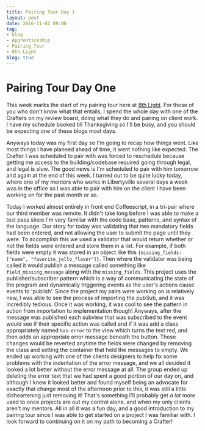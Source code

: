 ```yaml
---
title: Pairing Tour Day 1
layout: post
date: 2016-11-01 09:00
tag:
- blog
- Apprenticeship
- Pairing Tour
- 8th Light
blog: true
---
```


# Pairing Tour Day One

This week marks the start of my pairing tour here at [8th Light](https://8thlight.com). For those of you who don't know what that entails, I spend the whole day with one of the Crafters on my review board, doing what they do and pairing on client work. I have my schedule booked till Thanksgiving so I'll be busy, and you should be expecting one of these blogs most days.

Anyways today was my first day so I'm going to recap how things went. Like most things I have planned ahead of time, it went nothing like expected. The Crafter I was scheduled to pair with was forced to reschedule because getting me access to the building/codebase required going through legal, and legal is slow. The good news is I'm scheduled to pair with him tomorrow and again at the end of this week. I turned out to be quite lucky today, where one of my mentors who works in Libertyville several days a week was in the office so I was able to pair with him on the client I have been working on for the past month or so.

Today I worked almost entirely in front end Coffeescript, in a tri-pair where our third member was remote. It didn't take long before I was able to make a test pass since I'm very familiar with the code base, patterns, and syntax of the language. Our story for today was validating that two mandatory fields had been entered, and not allowing the user to submit the page until they were. To accomplish this we used a validator that would return whether or not the fields were entered and store them in a list. For example, if both fields were empty it was stored in an object like this `{missing_fields: ["name", "favorite_jello_flavor"]}`. Then where the validator was being called it would publish a message called something like `field_missing_message` along with the `missing_fields`. This project uses the publisher/subscriber pattern which is a way of communicating the state of the program and dynamically triggering events as the user's actions cause events to 'publish'. Since the project my pairs were working on is relatively new, I was able to see the process of importing the pubSub, and it was incredibly tedious. Once it was working, it was cool to see the pattern in action from importation to implementation though! Anyways, after the message was published each subview that was subscribed to the event would see if their specific action was called and if it was add a class appropriately named `has-error` to the view which turns the text red, and then adds an appropriate error message beneath the button. These changes would be reverted anytime the fields were changed by removing the class and setting the container that held the messages to empty. We ended up working with one of the clients designers to help fix some problems with the indentation of the error message, and we all decided it looked a lot better without the error message at all. The group ended up deleting the error text that we had spent a good portion of our day on, and although I knew it looked better and found myself being an advocate for exactly that change most of the afternoon prior to this, it was still a little disheartening just removing it! That's something I'll probably get *a lot* more used to once projects are out my control alone, and when my only clients aren't my mentors. All in all it was a fun day, and a good introduction to my pairing tour since I was able to get started on a project I was familiar with. I look forward to continuing on it on my path to becoming a Crafter!
